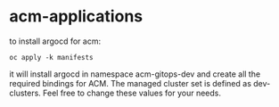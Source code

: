 # acm-applications
to install argocd for acm:

```oc apply -k manifests```

it will install argocd in namespace acm-gitops-dev and create all the required bindings for ACM.  The managed cluster set is defined as dev-clusters.
Feel free to change these values for your needs.
